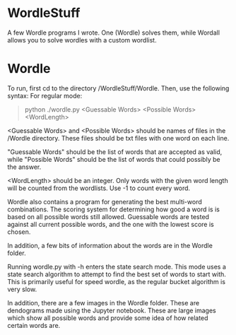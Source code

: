 # WordleStuff
A few Wordle programs I wrote. One (Wordle) solves them, while Wordall allows you to solve wordles with a custom wordlist.
# Wordle
To run, first cd to the directory /WordleStuff/Wordle. Then, use the following syntax:
For regular mode:
> python ./wordle.py \<Guessable Words\> \<Possible Words\> \<WordLength\>

\<Guessable Words\> and \<Possible Words\> should be names of files in the /Wordle directory. These files should be txt files with one word on each line. 

"Guessable Words" should be the list of words that are accepted as valid, while "Possible Words" should be the list of words that could possibly be the answer.

\<WordLength> should be an integer. Only words with the given word length will be counted from the wordlists. Use -1 to count every word.

Wordle also contains a program for generating the best multi-word combinations.
The scoring system for determining how good a word is is based on all possible words still allowed. Guessable words are tested against all current possible words,
and the one with the lowest score is chosen.

In addition, a few bits of information about the words are in the Wordle folder.

Running wordle.py with -h enters the state search mode. This mode uses a state search algorithm to attempt to find the best set of words to start with. This is primarily useful for speed wordle, as the regular bucket algorithm is very slow.

In addition, there are a few images in the Wordle folder. These are dendograms made using the Jupyter notebook. These are large images which show all possible words and provide some idea of how related certain words are.
